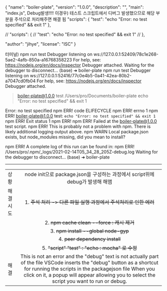 {
  "name": "boiler-plate",
  "version": "1.0.0",
  "description": "",
  "main": "index.js",
  Debug발생!!!!
  이경우) 테스트 스크립트에서 디버그 발생했으므로 해당 부분을 주석으로 처리해주면 해결 됨
  "scripts": {
    "test": "echo \"Error: no test specified\" && exit 1"
  },

   // "scripts": {
  //   "test": "echo \"Error: no test specified\" && exit 1"
  // },
  
  "author": "jihye",
  "license": "ISC"
}


터미널) npm run test
Debugger listening on ws://127.0.0.1:52409/78c1e268-5ae2-4afb-850a-a16768358223
For help, see: https://nodejs.org/en/docs/inspector
Debugger attached.
Waiting for the debugger to disconnect...
(base) ➜  boiler-plate npm run test
Debugger listening on ws://127.0.0.1:52416/77c0e4b5-0a41-42ea-80b2-a7047cd0fb04
For help, see: https://nodejs.org/en/docs/inspector
Debugger attached.

> boiler-plate@1.0.0 test /Users/pro/Documents/boiler-plate
> echo "Error: no test specified" && exit 1

Error: no test specified
npm ERR! code ELIFECYCLE
npm ERR! errno 1
npm ERR! boiler-plate@1.0.0 test: `echo "Error: no test specified" && exit 1`
npm ERR! Exit status 1
npm ERR! 
npm ERR! Failed at the boiler-plate@1.0.0 test script.
npm ERR! This is probably not a problem with npm. There is likely additional logging output above.
npm WARN Local package.json exists, but node_modules missing, did you mean to install?

npm ERR! A complete log of this run can be found in:
npm ERR!     /Users/pro/.npm/_logs/2021-02-14T05_34_28_205Z-debug.log
Waiting for the debugger to disconnect...
(base) ➜  boiler-plate 


-------------------------------------------------------------------------------------



|  |  |
|:----------|:----------:|
| 상황 | node init으로 package.json을 구성하는 과정에서 script위에 debug가 발생해 해맴 |
| 해결시도 |  1. ~~주석 처리 -> 다른 파일 실행 과정에서 주석처리로 인한 에러~~|
|          |  2. ~~npm cache clean --force : 캐시 제거~~ |
|          |  3. ~~npm install --global node-gyp~~ |
|          |  4. ~~peer dependency install~~ |
|          |  5. ~~"script" "test" : "echo : mocha" 로 수정~~ |
| 해결 | This is not an error and the "debug" text is not actually part of the file VSCode inserts the "debug" button as a shortcut for running the scripts in the packagejson file When you click on it, a popup will appear allowing you to select the script you want to run or debug. |   








